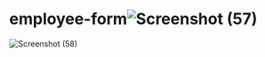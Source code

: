 # employee-form![Screenshot (57)](https://user-images.githubusercontent.com/103052625/215311131-ee42f3f9-e41e-41bf-bf4e-1f339938a210.png)
![Screenshot (58)](https://user-images.githubusercontent.com/103052625/215311136-a26e2098-127e-4142-81e5-148cf4f8339a.png)
